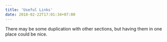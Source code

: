 ```yaml
---
title: 'Useful Links'
date: 2018-02-22T17:01:34+07:00
---
```


There may be some duplication with other sections, but having them in one place could be nice. 
